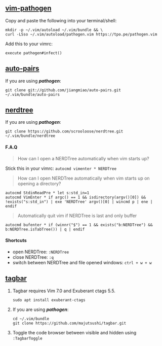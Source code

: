 ## [vim-pathogen](https://github.com/tpope/vim-pathogen)

Copy and paste the following into your terminal/shell:

```
mkdir -p ~/.vim/autoload ~/.vim/bundle && \
curl -LSso ~/.vim/autoload/pathogen.vim https://tpo.pe/pathogen.vim
```

Add this to your vimrc:

```
execute pathogen#infect()
```

## [auto-pairs](https://github.com/jiangmiao/auto-pairs)

If you are using ***pathogen***:

```
git clone git://github.com/jiangmiao/auto-pairs.git ~/.vim/bundle/auto-pairs
```

## [nerdtree](https://github.com/scrooloose/nerdtree)

If you are using ***pathogen***:

```
git clone https://github.com/scrooloose/nerdtree.git ~/.vim/bundle/nerdtree
```

#### F.A.Q

> How can I open a NERDTree automatically when vim starts up?

Stick this in your vimrc: `autocmd vimenter * NERDTree`


> How can I open NERDTree automatically when vim starts up on opening a directory?

```
autocmd StdinReadPre * let s:std_in=1
autocmd VimEnter * if argc() == 1 && isdirectory(argv()[0]) && !exists("s:std_in") | exe 'NERDTree' argv()[0] | wincmd p | ene | endif
```

> Automatically quit vim if NERDTree is last and only buffer

```
autocmd bufenter * if (winnr("$") == 1 && exists("b:NERDTree") && b:NERDTree.isTabTree()) | q | endif
```

#### Shortcuts

- open NERDTree: `:NERDTree`
- close NERDTree: `:q`
- switch between NERDTree and file opened windows: `ctrl + w + w`

## [tagbar](https://github.com/majutsushi/tagbar)

1. Tagbar requires Vim 7.0 and Exuberant ctags 5.5.
    ```
    sudo apt install exuberant-ctags
    ```
2. If you are using ***pathogen***:
    ```
    cd ~/.vim/bundle
    git clone https://github.com/majutsushi/tagbar.git
    ```
3. Toggle the code browser between visible and hidden using `:TagbarToggle`
